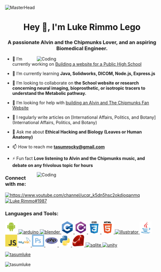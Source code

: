 ![MasterHead](https://2.bp.blogspot.com/--i1Zy6fD5VA/VmHy4X4ezpI/AAAAAAAAkRw/HsTRx6kzWm4/s1600/AlvinRoadChip-Banner.png)
<h1 align="center">Hey 👋, I'm Luke Rimmo Lego</h1>
<h3 align="center">A passionate Alvin and the Chipmunks Lover, and an aspiring Biomedical Engineer.</h3>
<img align="right" alt="Coding" width="400" src="https://wallpapers.com/images/hd/alvin-and-the-chipmunks-in-nature-e7203f050ye6v35z.jpg">

- 🔭 I’m currently working on [Building a website for a Public High School](https://github.com/TasumLuke/School)

- 🌱 I’m currently learning **Java, Solidworks, DICOM, Node.js, Express.js**

- 🤝 I’m looking to collaborate on **the School website or research concerning neural imaging, bioprosthetic, or isotropic tracers to understand the Metabolic pathway.**

- 🤝 I’m looking for help with [building an Alvin and The Chipmunks Fan Website](https://github.com/TasumLuke/AlvinAndTheChipmunks)

- 📝 I regularly write articles on [International Affairs, Politics, and Botany](International Affairs, Politics, and Botany)

- 💬 Ask me about **Ethical Hacking and Biology (Leaves or Human Anatomy)**

- 📫 How to reach me **tasumrocky@gmail.com**

- ⚡ Fun fact **Love listening to Alvin and the Chipmunks music, and debate on any frivolous topic for hours**
<img align="right" alt="Coding" width="400" src="https://i.makeagif.com/media/3-23-2015/0PCe_7.gif">
<h3 align="left">Connect with me:</h3>
<p align="left">
<a href="https://www.youtube.com/c/https://www.youtube.com/channel/ucqr_k5dn5hsc2okdjoqanmq" target="blank"><img align="center" src="https://raw.githubusercontent.com/rahuldkjain/github-profile-readme-generator/master/src/images/icons/Social/youtube.svg" alt="https://www.youtube.com/channel/ucqr_k5dn5hsc2okdjoqanmq" height="30" width="40" /></a>
<a href="https://discord.gg/Luke Rimmo#1987" target="blank"><img align="center" src="https://raw.githubusercontent.com/rahuldkjain/github-profile-readme-generator/master/src/images/icons/Social/discord.svg" alt="Luke Rimmo#1987" height="30" width="40" /></a>
</p>

<h3 align="left">Languages and Tools:</h3>

<p align="left"> <a href="https://developer.android.com" target="_blank" rel="noreferrer"> <img src="https://raw.githubusercontent.com/devicons/devicon/master/icons/android/android-original-wordmark.svg" alt="android" width="40" height="40"/> </a> <a href="https://www.arduino.cc/" target="_blank" rel="noreferrer"> <img src="https://cdn.worldvectorlogo.com/logos/arduino-1.svg" alt="arduino" width="40" height="40"/> </a> <a href="https://www.blender.org/" target="_blank" rel="noreferrer"> <img src="https://download.blender.org/branding/community/blender_community_badge_white.svg" alt="blender" width="40" height="40"/> </a> <a href="https://www.w3schools.com/cpp/" target="_blank" rel="noreferrer"> <img src="https://raw.githubusercontent.com/devicons/devicon/master/icons/cplusplus/cplusplus-original.svg" alt="cplusplus" width="40" height="40"/> </a> <a href="https://www.w3schools.com/cs/" target="_blank" rel="noreferrer"> <img src="https://raw.githubusercontent.com/devicons/devicon/master/icons/csharp/csharp-original.svg" alt="csharp" width="40" height="40"/> </a> <a href="https://www.w3schools.com/css/" target="_blank" rel="noreferrer"> <img src="https://raw.githubusercontent.com/devicons/devicon/master/icons/css3/css3-original-wordmark.svg" alt="css3" width="40" height="40"/> </a> <a href="https://www.w3.org/html/" target="_blank" rel="noreferrer"> <img src="https://raw.githubusercontent.com/devicons/devicon/master/icons/html5/html5-original-wordmark.svg" alt="html5" width="40" height="40"/> </a> <a href="https://www.adobe.com/in/products/illustrator.html" target="_blank" rel="noreferrer"> <img src="https://www.vectorlogo.zone/logos/adobe_illustrator/adobe_illustrator-icon.svg" alt="illustrator" width="40" height="40"/> </a> <a href="https://www.java.com" target="_blank" rel="noreferrer"> <img src="https://raw.githubusercontent.com/devicons/devicon/master/icons/java/java-original.svg" alt="java" width="40" height="40"/> </a> <a href="https://developer.mozilla.org/en-US/docs/Web/JavaScript" target="_blank" rel="noreferrer"> <img src="https://raw.githubusercontent.com/devicons/devicon/master/icons/javascript/javascript-original.svg" alt="javascript" width="40" height="40"/> </a> <a href="https://www.mysql.com/" target="_blank" rel="noreferrer"> <img src="https://raw.githubusercontent.com/devicons/devicon/master/icons/mysql/mysql-original-wordmark.svg" alt="mysql" width="40" height="40"/> </a> <a href="https://www.photoshop.com/en" target="_blank" rel="noreferrer"> <img src="https://raw.githubusercontent.com/devicons/devicon/master/icons/photoshop/photoshop-line.svg" alt="photoshop" width="40" height="40"/> </a> <a href="https://www.php.net" target="_blank" rel="noreferrer"> <img src="https://raw.githubusercontent.com/devicons/devicon/master/icons/php/php-original.svg" alt="php" width="40" height="40"/> </a> <a href="https://www.python.org" target="_blank" rel="noreferrer"> <img src="https://raw.githubusercontent.com/devicons/devicon/master/icons/python/python-original.svg" alt="python" width="40" height="40"/> </a> <a href="https://www.ruby-lang.org/en/" target="_blank" rel="noreferrer"> <img src="https://raw.githubusercontent.com/devicons/devicon/master/icons/ruby/ruby-original.svg" alt="ruby" width="40" height="40"/> </a> <a href="https://www.sqlite.org/" target="_blank" rel="noreferrer"> <img src="https://www.vectorlogo.zone/logos/sqlite/sqlite-icon.svg" alt="sqlite" width="40" height="40"/> </a> <a href="https://unity.com/" target="_blank" rel="noreferrer"> <img src="https://www.vectorlogo.zone/logos/unity3d/unity3d-icon.svg" alt="unity" width="40" height="40"/> </a> </p>
<p align="left"> <a href="https://github.com/ryo-ma/github-profile-trophy"><img src="https://github-profile-trophy.vercel.app/?username=tasumluke" alt="tasumluke" /></a> </p>
<p><img align="center" src="https://github-readme-streak-stats.herokuapp.com/?user=tasumluke&" alt="tasumluke" /></p>
